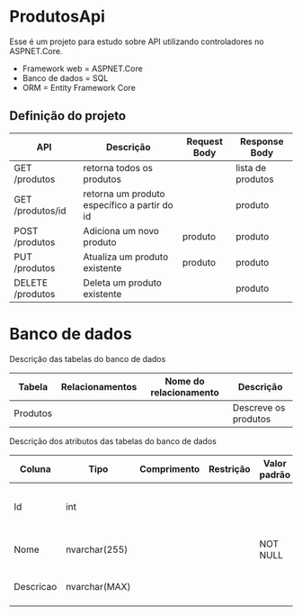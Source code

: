 ﻿# ProdutosApi

Esse é um projeto para estudo sobre API utilizando controladores no ASPNET.Core.

* Framework web = ASPNET.Core
* Banco de dados = SQL
* ORM = Entity Framework Core

## Definição do projeto

| API              | Descrição                                   | Request Body | Response Body     |
| ---------------- | --------------------------------------------- | ------------ | ----------------- |
| GET /produtos    | retorna todos os produtos                     |              | lista de produtos |
| GET /produtos/id | retorna um produto específico a partir do id |              | produto           |
| POST /produtos   | Adiciona um novo produto                      | produto      | produto           |
| PUT /produtos    | Atualiza um produto existente                 | produto      | produto           |
| DELETE /produtos | Deleta um produto existente                   |      | produto           |

# Banco de dados

Descrição das tabelas do banco de dados

| Tabela | Relacionamentos | Nome do relacionamento | Descrição |
| ------ | --------------- | ---------------------- | --------- |
| Produtos |  |  | Descreve os produtos |

Descrição dos atributos das tabelas do banco de dados

| Coluna | Tipo | Comprimento | Restrição | Valor padrão | Extra | Descrição |
| ------ | ---- | ----------- | --------- | ------------ | ----- | --------- |
| Id | int |  |  |  | Primary Key  | Identificação única de cada produto |
| Nome | nvarchar(255) |  |  | NOT NULL |   | Nome de cada produto |
| Descricao | nvarchar(MAX) |  |  |  |   | Descrição de cada produto |